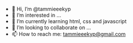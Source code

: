 - 👋 Hi, I’m @tammieeekyp
- 👀 I’m interested in ...
- 🌱 I’m currently learning html, css and javascript
- 💞️ I’m looking to collaborate on ...
- 📫 How to reach me: tammieeekyp@gmail.com

<!---
tammieeekyp/tammieeekyp is a ✨ special ✨ repository because its `README.md` (this file) appears on your GitHub profile.
You can click the Preview link to take a look at your changes.
--->
